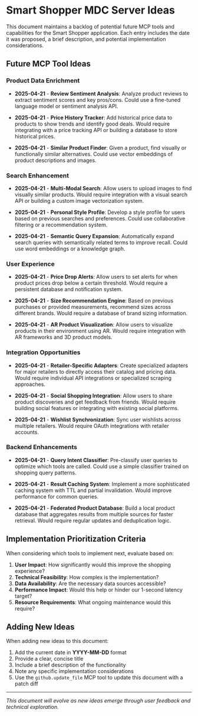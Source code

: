 # Smart Shopper MDC Server Ideas

This document maintains a backlog of potential future MCP tools and capabilities for the Smart Shopper application. Each entry includes the date it was proposed, a brief description, and potential implementation considerations.

## Future MCP Tool Ideas

### Product Data Enrichment

- **2025-04-21** - **Review Sentiment Analysis**: Analyze product reviews to extract sentiment scores and key pros/cons. Could use a fine-tuned language model or sentiment analysis API.

- **2025-04-21** - **Price History Tracker**: Add historical price data to products to show trends and identify good deals. Would require integrating with a price tracking API or building a database to store historical prices.

- **2025-04-21** - **Similar Product Finder**: Given a product, find visually or functionally similar alternatives. Could use vector embeddings of product descriptions and images.

### Search Enhancement

- **2025-04-21** - **Multi-Modal Search**: Allow users to upload images to find visually similar products. Would require integration with a visual search API or building a custom image vectorization system.

- **2025-04-21** - **Personal Style Profile**: Develop a style profile for users based on previous searches and preferences. Could use collaborative filtering or a recommendation system.

- **2025-04-21** - **Semantic Query Expansion**: Automatically expand search queries with semantically related terms to improve recall. Could use word embeddings or a knowledge graph.

### User Experience

- **2025-04-21** - **Price Drop Alerts**: Allow users to set alerts for when product prices drop below a certain threshold. Would require a persistent database and notification system.

- **2025-04-21** - **Size Recommendation Engine**: Based on previous purchases or provided measurements, recommend sizes across different brands. Would require a database of brand sizing information.

- **2025-04-21** - **AR Product Visualization**: Allow users to visualize products in their environment using AR. Would require integration with AR frameworks and 3D product models.

### Integration Opportunities

- **2025-04-21** - **Retailer-Specific Adapters**: Create specialized adapters for major retailers to directly access their catalog and pricing data. Would require individual API integrations or specialized scraping approaches.

- **2025-04-21** - **Social Shopping Integration**: Allow users to share product discoveries and get feedback from friends. Would require building social features or integrating with existing social platforms.

- **2025-04-21** - **Wishlist Synchronization**: Sync user wishlists across multiple retailers. Would require OAuth integrations with retailer accounts.

### Backend Enhancements

- **2025-04-21** - **Query Intent Classifier**: Pre-classify user queries to optimize which tools are called. Could use a simple classifier trained on shopping query patterns.

- **2025-04-21** - **Result Caching System**: Implement a more sophisticated caching system with TTL and partial invalidation. Would improve performance for common queries.

- **2025-04-21** - **Federated Product Database**: Build a local product database that aggregates results from multiple sources for faster retrieval. Would require regular updates and deduplication logic.

## Implementation Prioritization Criteria

When considering which tools to implement next, evaluate based on:

1. **User Impact**: How significantly would this improve the shopping experience?
2. **Technical Feasibility**: How complex is the implementation?
3. **Data Availability**: Are the necessary data sources accessible?
4. **Performance Impact**: Would this help or hinder our 1-second latency target?
5. **Resource Requirements**: What ongoing maintenance would this require?

## Adding New Ideas

When adding new ideas to this document:

1. Add the current date in **YYYY-MM-DD** format
2. Provide a clear, concise title
3. Include a brief description of the functionality
4. Note any specific implementation considerations
5. Use the `github.update_file` MCP tool to update this document with a patch diff

---

_This document will evolve as new ideas emerge through user feedback and technical exploration._